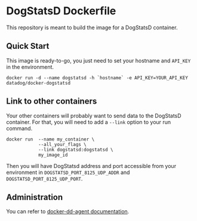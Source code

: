 # DogStatsD Dockerfile

This repository is meant to build the image for a DogStatsD container.

## Quick Start

This image is ready-to-go, you just need to set your hostname and `API_KEY` in the environment.

```
docker run -d --name dogstatsd -h `hostname` -e API_KEY=YOUR_API_KEY datadog/docker-dogstatsd
```

## Link to other containers

Your other containers will probably want to send data to the DogStatsD container. For that, you will need to add a `--link` option to your run command.

```
docker run  --name my_container \
            --all_your_flags \
            --link dogstatsd:dogstatsd \
            my_image_id
```

Then you will have DogStatsd address and port accessible from your environment in `DOGSTATSD_PORT_8125_UDP_ADDR` and `DOGSTATSD_PORT_8125_UDP_PORT`.


## Administration

You can refer to [docker-dd-agent documentation](https://github.com/DataDog/docker-dd-agent/).
